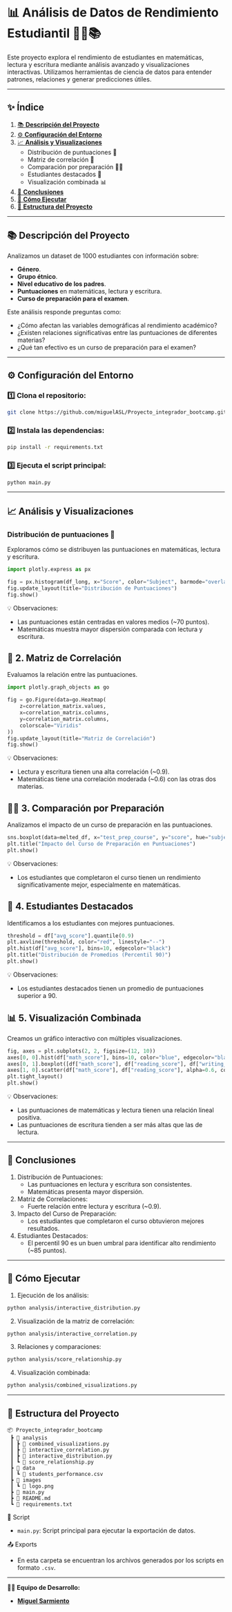 # 📊 **Análisis de Datos de Rendimiento Estudiantil** 🧑‍🏫📚

Este proyecto explora el rendimiento de estudiantes en matemáticas, lectura y escritura mediante análisis avanzado y visualizaciones interactivas. Utilizamos herramientas de ciencia de datos para entender patrones, relaciones y generar predicciones útiles.

---

## ✨ **Índice**

1. [📚 **Descripción del Proyecto**](#descripción-del-proyecto)
2. [⚙️ **Configuración del Entorno**](#configuración-del-entorno)
3. [📈 **Análisis y Visualizaciones**](#análisis-y-visualizaciones)
    - Distribución de puntuaciones 🎯
    - Matriz de correlación 🔗
    - Comparación por preparación 🧑‍🎓
    - Estudiantes destacados 🏅
    - Visualización combinada 📊
4. [📌 **Conclusiones**](#conclusiones)
5. [🚀 **Cómo Ejecutar**](#cómo-ejecutar)
6. [📂 **Estructura del Proyecto**](#estructura-del-proyecto)

---

## 📚 **Descripción del Proyecto**

Analizamos un dataset de 1000 estudiantes con información sobre:

-   **Género**.
-   **Grupo étnico**.
-   **Nivel educativo de los padres**.
-   **Puntuaciones** en matemáticas, lectura y escritura.
-   **Curso de preparación para el examen**.

Este análisis responde preguntas como:

-   ¿Cómo afectan las variables demográficas al rendimiento académico?
-   ¿Existen relaciones significativas entre las puntuaciones de diferentes materias?
-   ¿Qué tan efectivo es un curso de preparación para el examen?

---

## ⚙️ **Configuración del Entorno**

### 1️⃣ Clona el repositorio:

```bash
git clone https://github.com/miguelASL/Proyecto_integrador_bootcamp.git
```

### 2️⃣ Instala las dependencias:

```bash
pip install -r requirements.txt
```

### 3️⃣ Ejecuta el script principal:

```bash
python main.py
```

---

## 📈 **Análisis y Visualizaciones**

### Distribución de puntuaciones 🎯

Exploramos cómo se distribuyen las puntuaciones en matemáticas, lectura y escritura.

```python
import plotly.express as px

fig = px.histogram(df_long, x="Score", color="Subject", barmode="overlay")
fig.update_layout(title="Distribución de Puntuaciones")
fig.show()
```

💡 Observaciones:

-   Las puntuaciones están centradas en valores medios (~70 puntos).
-   Matemáticas muestra mayor dispersión comparada con lectura y escritura.

## 🔗 2. Matriz de Correlación

Evaluamos la relación entre las puntuaciones.

```python
import plotly.graph_objects as go

fig = go.Figure(data=go.Heatmap(
    z=correlation_matrix.values,
    x=correlation_matrix.columns,
    y=correlation_matrix.columns,
    colorscale="Viridis"
))
fig.update_layout(title="Matriz de Correlación")
fig.show()
```

💡 Observaciones:

-   Lectura y escritura tienen una alta correlación (~0.9).
-   Matemáticas tiene una correlación moderada (~0.6) con las otras dos materias.

## 🧑‍🎓 3. Comparación por Preparación

Analizamos el impacto de un curso de preparación en las puntuaciones.

```python
sns.boxplot(data=melted_df, x="test_prep_course", y="score", hue="subject")
plt.title("Impacto del Curso de Preparación en Puntuaciones")
plt.show()
```

💡 Observaciones:

-   Los estudiantes que completaron el curso tienen un rendimiento significativamente mejor, especialmente en matemáticas.

## 🏅 4. Estudiantes Destacados

Identificamos a los estudiantes con mejores puntuaciones.

```python
threshold = df["avg_score"].quantile(0.9)
plt.axvline(threshold, color="red", linestyle="--")
plt.hist(df["avg_score"], bins=10, edgecolor="black")
plt.title("Distribución de Promedios (Percentil 90)")
plt.show()
```

💡 Observaciones:

-   Los estudiantes destacados tienen un promedio de puntuaciones superior a 90.

## 📊 5. Visualización Combinada

Creamos un gráfico interactivo con múltiples visualizaciones.

```python
fig, axes = plt.subplots(2, 2, figsize=(12, 10))
axes[0, 0].hist(df["math_score"], bins=10, color="blue", edgecolor="black")
axes[0, 1].boxplot([df["math_score"], df["reading_score"], df["writing_score"]])
axes[1, 0].scatter(df["math_score"], df["reading_score"], alpha=0.6, color="green")
plt.tight_layout()
plt.show()
```

💡 Observaciones:

-   Las puntuaciones de matemáticas y lectura tienen una relación lineal positiva.
-   Las puntuaciones de escritura tienden a ser más altas que las de lectura.

---

## 📌 **Conclusiones**

1. Distribución de Puntuaciones:
    - Las puntuaciones en lectura y escritura son consistentes.
    - Matemáticas presenta mayor dispersión.
2. Matriz de Correlaciones:
    - Fuerte relación entre lectura y escritura (~0.9).
3. Impacto del Curso de Preparación:
    - Los estudiantes que completaron el curso obtuvieron mejores resultados.
4. Estudiantes Destacados:
    - El percentil 90 es un buen umbral para identificar alto rendimiento (~85 puntos).

---

## 🚀 **Cómo Ejecutar**

1. Ejecución de los análisis:

```bash
python analysis/interactive_distribution.py
```

2. Visualización de la matriz de correlación:

```bash
python analysis/interactive_correlation.py
```

3. Relaciones y comparaciones:

```bash
python analysis/score_relationship.py
```

4. Visualización combinada:

```bash
python analysis/combined_visualizations.py
```

---

## 📂 **Estructura del Proyecto**

```
📦 Proyecto_integrador_bootcamp
 ┣ 📂 analysis
 ┃ ┣ 📜 combined_visualizations.py
 ┃ ┣ 📜 interactive_correlation.py
 ┃ ┣ 📜 interactive_distribution.py
 ┃ ┗ 📜 score_relationship.py
 ┣ 📂 data
 ┃ ┗ 📜 students_performance.csv
 ┣ 📂 images
 ┃ ┗ 📜 logo.png
 ┣ 📜 main.py
 ┣ 📜 README.md
 ┗ 📜 requirements.txt
```

📜 Script

-   `main.py`: Script principal para ejecutar la exportación de datos.

📤 Exports

-   En esta carpeta se encuentran los archivos generados por los scripts en formato `.csv`.

---

👨‍💻 **Equipo de Desarrollo:**

-   [**Miguel Sarmiento**](https://www.linkedin.com/in/miguel-sarmiento-levy/)

